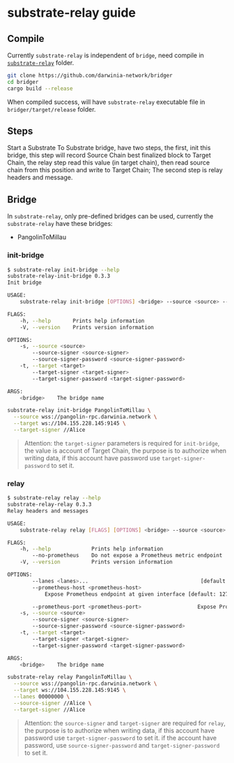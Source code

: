 substrate-relay guide
===

## Compile

Currently `substrate-relay` is independent of `bridge`, need compile in [`substrate-relay`](../) folder.

```bash
git clone https://github.com/darwinia-network/bridger
cd bridger
cargo build --release
```

When compiled success, will have `substrate-relay` executable file in `bridger/target/release` folder.

## Steps

Start a Substrate To Substrate bridge, have two steps, the first, init this bridge, this step will record Source Chain best finalized block to Target Chain, the relay step read this value (in target chain), then read source chain from this position and write to Target Chain; The second step is relay headers and message.

## Bridge

In `substrate-relay`, only pre-defined bridges can be used, currently the `substrate-relay` have these bridges:

- PangolinToMillau

### init-bridge

```bash
$ substrate-relay init-bridge --help
substrate-relay-init-bridge 0.3.3
Init bridge

USAGE:
    substrate-relay init-bridge [OPTIONS] <bridge> --source <source> --target <target>

FLAGS:
    -h, --help       Prints help information
    -V, --version    Prints version information

OPTIONS:
    -s, --source <source>
        --source-signer <source-signer>
        --source-signer-password <source-signer-password>
    -t, --target <target>
        --target-signer <target-signer>
        --target-signer-password <target-signer-password>

ARGS:
    <bridge>    The bridge name
```


```bash
substrate-relay init-bridge PangolinToMillau \
  --source wss://pangolin-rpc.darwinia.network \
  --target ws://104.155.228.145:9145 \
  --target-signer //Alice
```

> Attention: the `target-signer` parameters is required for `init-bridge`, the value is account of Target Chain, the purpose is to authorize when writing data, if this account have password use `target-signer-password` to set it.

### relay

```bash
$ substrate-relay relay --help
substrate-relay-relay 0.3.3
Relay headers and messages

USAGE:
    substrate-relay relay [FLAGS] [OPTIONS] <bridge> --source <source> --target <target>

FLAGS:
    -h, --help             Prints help information
        --no-prometheus    Do not expose a Prometheus metric endpoint
    -V, --version          Prints version information

OPTIONS:
        --lanes <lanes>...                                    [default: 00000000]
        --prometheus-host <prometheus-host>
            Expose Prometheus endpoint at given interface [default: 127.0.0.1]

        --prometheus-port <prometheus-port>                  Expose Prometheus endpoint at given port [default: 9616]
    -s, --source <source>
        --source-signer <source-signer>
        --source-signer-password <source-signer-password>
    -t, --target <target>
        --target-signer <target-signer>
        --target-signer-password <target-signer-password>

ARGS:
    <bridge>    The bridge name
```

```bash
substrate-relay relay PangolinToMillau \
  --source wss://pangolin-rpc.darwinia.network \
  --target ws://104.155.228.145:9145 \
  --lanes 00000000 \
  --source-signer //Alice \
  --target-signer //Alice
```

> Attention: the `source-signer` and `target-signer` are required for `relay`, the purpose is to authorize when writing data, if this account have password use `target-signer-password` to set it. if the account have password, use `source-signer-password` and `target-signer-password` to set it.

